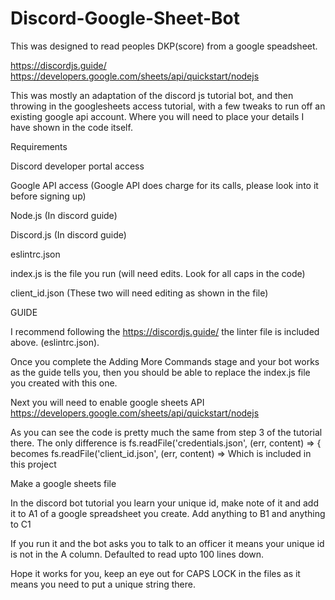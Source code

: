 # Discord-Google-Sheet-Bot
This was designed to read peoples DKP(score) from a google speadsheet.

https://discordjs.guide/
https://developers.google.com/sheets/api/quickstart/nodejs

This was mostly an adaptation of the discord js tutorial bot, and then throwing in the googlesheets access tutorial, with a few tweaks to run off an existing google api account. 
Where you will need to place your details I have shown in the code itself. 

Requirements

Discord developer portal access 

Google API access (Google API does charge for its calls, please look into it before signing up)

Node.js (In discord guide)

Discord.js (In discord guide)

eslintrc.json


index.js is the file you run (will need edits. Look for all caps in the code)


client_id.json (These two will need editing as shown in the file)



GUIDE

I recommend following the https://discordjs.guide/ the linter file is included above. (eslintrc.json).

Once you complete the Adding More Commands stage and your bot works as the guide tells you, then you should be able to replace the index.js file you created with this one. 

Next you will need to enable google sheets API
https://developers.google.com/sheets/api/quickstart/nodejs

As you can see the code is pretty much the same from step 3 of the tutorial there. The only difference is 
fs.readFile('credentials.json', (err, content) => {
becomes 
fs.readFile('client_id.json', (err, content) => Which is included in this project

Make a google sheets file

In the discord bot tutorial you learn your unique id, make note of it and add it to A1 of a google spreadsheet you create.
Add anything to B1 and anything to C1

If you run it and the bot asks you to talk to an officer it means your unique id is not in the A column. Defaulted to read upto 100 lines down. 


Hope it works for you, keep an eye out for CAPS LOCK in the files as it means you need to put a unique string there. 





